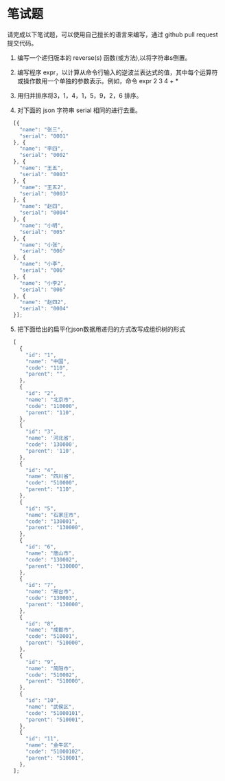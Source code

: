 # 笔试题  

请完成以下笔试题，可以使用自己擅长的语言来编写，通过 github pull request 提交代码。

1. 编写一个递归版本的 reverse(s) 函数(或方法),以将字符串s倒置。

2. 编写程序 expr，以计算从命令行输入的逆波兰表达式的值，其中每个运算符或操作数用一个单独的参数表示。例如，命令
expr 2 3 4 + *

3. 用归并排序将3，1，4，1，5，9，2，6 排序。

4. 对下面的 json 字符串 serial 相同的进行去重。

```javascript
  [{
    "name": "张三",
    "serial": "0001"
  }, {
    "name": "李四",
    "serial": "0002"
  }, {
    "name": "王五",
    "serial": "0003"
  }, {
    "name": "王五2",
    "serial": "0003"
  }, {
    "name": "赵四",
    "serial": "0004"
  }, {
    "name": "小明",
    "serial": "005"
  }, {
    "name": "小张",
    "serial": "006"
  }, {
    "name": "小李",
    "serial": "006"
  }, {
    "name": "小李2",
    "serial": "006"
  }, {
    "name": "赵四2",
    "serial": "0004"
  }];
```

5. 把下面给出的扁平化json数据用递归的方式改写成组织树的形式

```javascript
  [
    {
      "id": "1",
      "name": "中国",
      "code": "110",
      "parent": "",
    },
    {
      "id": "2",
      "name": "北京市",
      "code": "110000",
      "parent": "110",
    },
    {
      "id": "3",
      "name": '河北省',
      "code": '130000',
      "parent": '110',
    },
    {
      "id": "4",
      "name": "四川省",
      "code": "510000",
      "parent": "110",
    },
    {
      "id": "5",
      "name": "石家庄市",
      "code": "130001",
      "parent": "130000",
    },
    {
      "id": "6",
      "name": "唐山市",
      "code": "130002",
      "parent": "130000",
    },
    {
      "id": "7",
      "name": "邢台市",
      "code": "130003",
      "parent": "130000",
    },
    {
      "id": "8",
      "name": "成都市",
      "code": "510001",
      "parent": "510000",
    },
    {
      "id": "9",
      "name": "简阳市",
      "code": "510002",
      "parent": "510000",
    },
    {
      "id": "10",
      "name": "武侯区",
      "code": "51000101",
      "parent": "510001",
    },
    {
      "id": "11",
      "name": "金牛区",
      "code": "51000102",
      "parent": "510001",
    },
  ];
```
